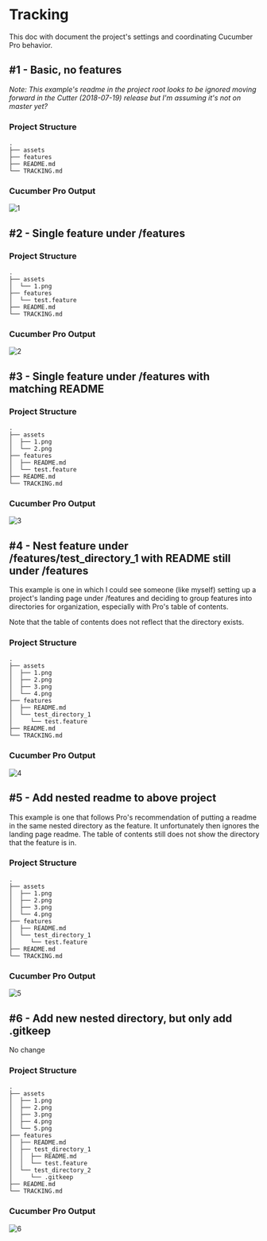 # Tracking

This doc with document the project's settings and coordinating Cucumber Pro behavior.

## #1 - Basic, no features

*Note: This example's readme in the project root looks to be ignored moving forward in the Cutter (2018-07-19) release but I'm assuming it's not on master yet?*

### Project Structure

```
.
├── assets
├── features
├── README.md
└── TRACKING.md
```

### Cucumber Pro Output

![1](./assets/1.png)

## #2 - Single feature under /features

### Project Structure

```
.
├── assets
│  └── 1.png
├── features
│  └── test.feature
├── README.md
└── TRACKING.md
```

### Cucumber Pro Output

![2](./assets/2.png)

## #3 - Single feature under /features with matching README

### Project Structure

```
.
├── assets
│  ├── 1.png
│  └── 2.png
├── features
│  ├── README.md
│  └── test.feature
├── README.md
└── TRACKING.md
```

### Cucumber Pro Output

![3](./assets/3.png)

## #4 - Nest feature under /features/test_directory_1 with README still under /features

This example is one in which I could see someone (like myself) setting up a project's landing page under /features and deciding to group features into directories for organization, especially with Pro's table of contents. 

Note that the table of contents does not reflect that the directory exists.

### Project Structure

```
.
├── assets
│  ├── 1.png
│  ├── 2.png
│  ├── 3.png
│  └── 4.png
├── features
│  ├── README.md
│  └── test_directory_1
│     └── test.feature
├── README.md
└── TRACKING.md
```

### Cucumber Pro Output

![4](./assets/4.png)

## #5 - Add nested readme to above project

This example is one that follows Pro's recommendation of putting a readme in the same nested directory as the feature. It unfortunately then ignores the landing page readme. The table of contents still does not show the directory that the feature is in.

### Project Structure

```
.
├── assets
│  ├── 1.png
│  ├── 2.png
│  ├── 3.png
│  └── 4.png
├── features
│  ├── README.md
│  └── test_directory_1
│     └── test.feature
├── README.md
└── TRACKING.md
```

### Cucumber Pro Output

![5](./assets/5.png)

## #6 - Add new nested directory, but only add .gitkeep

No change

### Project Structure

```
.
├── assets
│  ├── 1.png
│  ├── 2.png
│  ├── 3.png
│  ├── 4.png
│  └── 5.png
├── features
│  ├── README.md
│  ├── test_directory_1
│  │  ├── README.md
│  │  └── test.feature
│  └── test_directory_2
│     └── .gitkeep
├── README.md
└── TRACKING.md
```

### Cucumber Pro Output

![6](./assets/6.png)